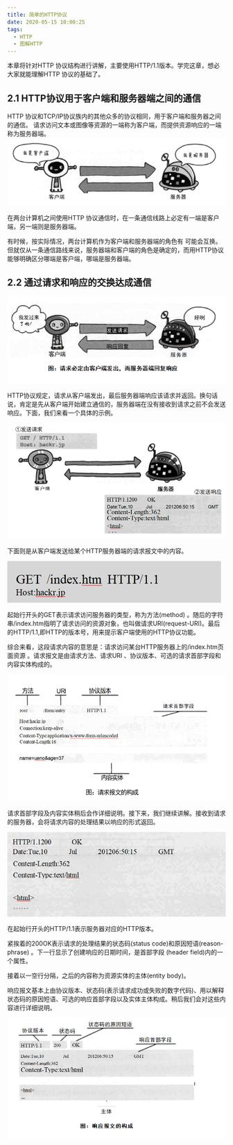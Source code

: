 ```yaml
---
title: 简单的HTTP协议
date: 2020-05-15 10:00:25
tags:
  - HTTP
  - 图解HTTP
---
```

本章将针对HTTP 协议结构进行讲解，主要使用HTTP/1.1版本。学完这章，想必大家就能理解HTTP 协议的基础了。
 
<!--more-->

## 2.1 HTTP协议用于客户端和服务器端之间的通信

HTTP 协议和TCP/IP协议族内的其他众多的协议相同，用于客户端和服务器之间的通信。
请求访问文本或图像等资源的一端称为客户端，而提供资源响应的一端称为服务器端。
![](https://raw.githubusercontent.com/1183675887/obsidian-picture-bed/main/104_%E5%9B%BE%E8%A7%A3HTTP/013.png)

在两台计算机之间使用HTTP 协议通信时，在一条通信线路上必定有一端是客户端，另一端则是服务器端。

有时候，按实际情况，两台计算机作为客户端和服务器端的角色有 可能会互换。但就仅从一条通信路线来说，服务器端和客户端的角色是确定的，而用HTTP协议能够明确区分哪端是客户端，哪端是服务器端。

## 2.2 通过请求和响应的交换达成通信

![](https://raw.githubusercontent.com/1183675887/obsidian-picture-bed/main/104_图解HTTP/014.png)

HTTP协议规定，请求从客户端发出，最后服务器端响应该请求并返回。换句话说，肯定是先从客户端开始建立通信的，服务器端在没有接收到请求之前不会发送响应。下面，我们来看一个具体的示例。

![](https://raw.githubusercontent.com/1183675887/obsidian-picture-bed/main/104_图解HTTP/015.png)

下面则是从客户端发送给某个HTTP服务器端的请求报文中的内容。

![](https://raw.githubusercontent.com/1183675887/obsidian-picture-bed/main/104_图解HTTP/016.png)

起始行开头的GET表示请求访问服务器的类型，称为方法(method) 。随后的字符串/index.htm指明了请求访问的资源对象，也叫做请求URI(request-URI)。最后的HTTP/1.1,即HTTP的版本号，用来提示客户端使用的HTTP协议功能。

综合来看，这段请求内容的意思是：请求访问某台HTTP服务器上的/index.htm页面资源 。请求报文是由请求方法、请求URI 、协议版本、可选的请求首部字段和内容实体构成的。

![](https://raw.githubusercontent.com/1183675887/obsidian-picture-bed/main/104_图解HTTP/017.png)

请求首部字段及内容实体稍后会作详细说明。接下来，我们继续讲解。接收到请求的服务器，会将请求内容的处理结果以响应的形式返回。

![](https://raw.githubusercontent.com/1183675887/obsidian-picture-bed/main/104_图解HTTP/018.png)

在起始行开头的HTTP/1.1表示服务器对应的HTTP版本。

紧挨着的200OK表示请求的处理结果的状态码(status code)和原因短语(reason-phrase) 。下一行显示了创建响应的日期时间，是首部字段 (header field)内的一个属性。

接着以一空行分隔，之后的内容称为资源实体的主体(entity body)。

响应报文基本上由协议版本、状态码(表示请求成功或失败的数字代码)、用以解释状态码的原因短语、可选的响应首部字段以及实体主体构成。稍后我们会对这些内容进行详细说明。

![](https://raw.githubusercontent.com/1183675887/obsidian-picture-bed/main/104_图解HTTP/019.png)

